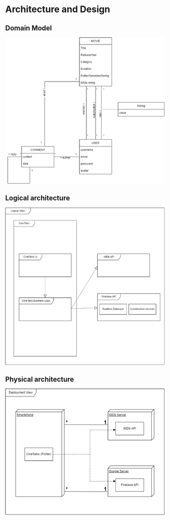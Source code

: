 # Architecture and Design

## Domain Model

<p align="center" justify="center">
  <img src="images/DomainModel.drawio.png"
</p>

## Logical architecture

<p align="center" justify="center">
  <img src="images/logicalArchitecture (2).png"
</p>

## Physical architecture

<p align="center" justify="center">
  <img src="images/Physical Architecture_WithBackground.png"
</p>
